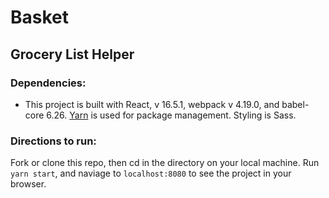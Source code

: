 # Basket

## Grocery List Helper

### Dependencies:

- This project is built with React, v 16.5.1, webpack v 4.19.0, and babel-core 6.26.  [Yarn](https://yarnpkg.com/en/) is used for package management.  Styling is Sass.


### Directions to run:

Fork or clone this repo, then cd in the directory on your local machine. Run `yarn start`, and naviage to `localhost:8080` to see the project in your browser.

